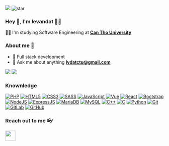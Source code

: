![](https://komarev.com/ghpvc/?username=VietThienTran&label=PROFILE+VIEWS)
![star](https://shields.io/github/stars/VietThienTran)
### Hey 👋, I'm levandat 👨‍💻

👨‍🎓 I'm studying Software Engineering at **[Can Tho University](https://ctu.edu.vn/)** 

### About me :eyes:

- :dart: Full stack development 
- :e-mail: Ask me about anything **[lvdatctu@gmail.com](mailto:lvdatctugmail.com)**

![](https://raw.githubusercontent.com/VietThienTran/github-stats/master/generated/overview.svg#gh-dark-mode-only)
![](https://raw.githubusercontent.com/VietThienTran/github-stats/master/generated/languages.svg#gh-dark-mode-only)

### Knownledge
[![PHP](https://img.shields.io/badge/-PHP-777BB4?style=flat-square-square&logo=php&logoColor=white&link=https://github.com/lvdat)](https://github.com/lvdat)
[![HTML5](https://img.shields.io/badge/-HTML5-E34F26?style=flat-square&logo=html5&logoColor=white&link=https://github.com/lvdat)](https://github.com/lvdat)
[![CSS3](https://img.shields.io/badge/-CSS3-1572B6?style=flat-square&logo=css3&link=https://github.com/lvdat)](https://github.com/lvdat)
[![SASS](https://img.shields.io/badge/-SASS-CC6699?style=flat-square&logo=sass&logoColor=white&link=https://github.com/lvdat)](https://github.com/lvdat)
[![JavaScript](https://img.shields.io/badge/-JavaScript-black?style=flat-square&logo=javascript&link=https://github.com/lvdat)](https://github.com/lvdat)
[![Vue](https://img.shields.io/badge/-VueJS-35495E?style=flat-square&logo=vue.js&link=https://github.com/lvdat)](https://github.com/lvdat)
[![React](https://img.shields.io/badge/-React-black?style=flat-square&logo=react&link=https://github.com/lvdat)](https://github.com/lvdat)
[![Bootstrap](https://img.shields.io/badge/-Bootstrap-563D7C?style=flat-square&logo=bootstrap&logoColor=white&link=https://github.com/lvdat)](https://github.com/lvdat)
[![NodeJS](https://img.shields.io/badge/-NodeJS-black?style=flat-square&logo=Node.js&link=https://github.com/lvdat)](https://github.com/lvdat)
[![ExpressJS](https://img.shields.io/badge/Express.js-404D59?style=flat-square&logo=Node.js&logoColor=white)](https://github.com/lvdat)
[![MariaDB](https://img.shields.io/badge/-MariaDB-black?style=flat-square&logo=mariadb&link=https://github.com/lvdat)](https://github.com/lvdat)
[![MySQL](https://img.shields.io/badge/-MySQL-black?style=flat-square&logo=mysql&link=https://github.com/lvdat)](https://github.com/lvdat)
[![C++](https://img.shields.io/badge/-C++-00599C?style=flat-square&logo=c%2B%2B&link=https://github.com/lvdat)](https://github.com/lvdat)
[![C](https://img.shields.io/badge/-C-00599C?style=flat-square&logo=c&logoColor=white&link=https://github.com/lvdat)](https://github.com/lvdat)
[![Python](https://img.shields.io/badge/-Python-00599C?style=flat-square&logo=python&logoColor=green&link=https://github.com/lvdat)](https://github.com/lvdat)
[![Git](https://img.shields.io/badge/-Git-black?style=flat-square&logo=git&link=https://github.com/lvdat)](https://github.com/lvdat) [![GitLab](https://img.shields.io/badge/-GitLab-FCA121?style=flat-square&logo=gitlab&link=https://github.com/lvdat)](https://gitlab.com/vilogger) [![GitHub](https://img.shields.io/badge/-GitHub-181717?style=flat-square&logo=github&link=https://github.com/lvdat)](https://github.com/lvdat)

### Reach out to me 👓
<a href="https://www.facebook.com/VietThienTran.301"><img src="https://i.ibb.co/zmYNW4p/facebook.png" width="32px" height="32px"></a>

